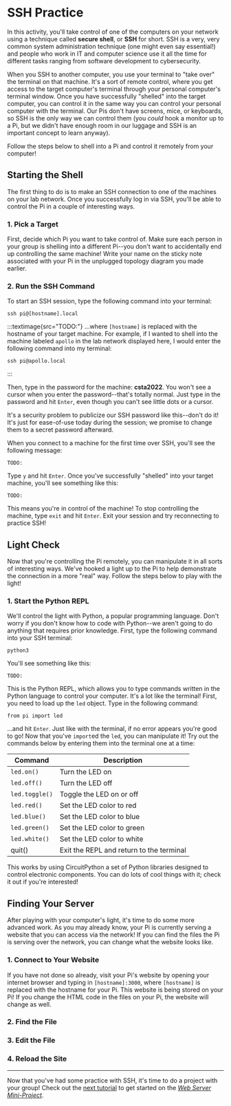 # SSH Practice

In this activity, you'll take control of one of the computers on your network using a technique called **secure shell**, or **SSH** for short. SSH is a very, very common system administration technique (one might even say essential!) and people who work in IT and computer science use it all the time for different tasks ranging from software development to cybersecurity.

When you SSH to another computer, you use your terminal to "take over" the terminal on that machine. It's a sort of remote control, where you get access to the target computer's terminal through your personal computer's terminal window. Once you have successfully "shelled" into the target computer, you can control it in the same way you can control your personal computer with the terminal. Our Pis don't have screens, mice, or keyboards, so SSH is the only way we can control them (you *could* hook a monitor up to a Pi, but we didn't have enough room in our luggage and SSH is an important concept to learn anyway).

Follow the steps below to shell into a Pi and control it remotely from your computer!

## Starting the Shell

The first thing to do is to make an SSH connection to one of the machines on your lab network. Once you successfully log in via SSH, you'll be able to control the Pi in a couple of interesting ways.

### 1. Pick a Target

First, decide which Pi you want to take control of. Make sure each person in your group is shelling into a different Pi--you don't want to accidentally end up controlling the same machine! Write your name on the sticky note associated with your Pi in the unplugged topology diagram you made earlier.

### 2. Run the SSH Command

To start an SSH session, type the following command into your terminal:

```
ssh pi@[hostname].local
```

:::textimage{src="TODO:"}
...where `[hostname]` is replaced with the hostname of your target machine. For example, if I wanted to shell into the machine labeled `apollo` in the lab network displayed here, I would enter the following command into my terminal:

```
ssh pi@apollo.local
```
:::

Then, type in the password for the machine: **csta2022**. You won't see a cursor when you enter the password--that's totally normal. Just type in the password and hit `Enter`, even though you can't see little dots or a cursor. 

It's a security problem to publicize our SSH password like this--don't do it! It's just for ease-of-use today during the session; we promise to change them to a secret password afterward.

When you connect to a machine for the first time over SSH, you'll see the following message:

```
TODO:
```

Type `y` and hit `Enter`. Once you've successfully "shelled" into your target machine, you'll see something like this:

```
TODO:
```

This means you're in control of the machine! To stop controlling the machine, type `exit` and hit `Enter`. Exit your session and try reconnecting to practice SSH!

## Light Check

Now that you're controlling the Pi remotely, you can manipulate it in all sorts of interesting ways. We've hooked a light up to the Pi to help demonstrate the connection in a more "real" way. Follow the steps below to play with the light!

### 1. Start the Python REPL

We'll control the light with Python, a popular programming language. Don't worry if you don't know how to code with Python--we aren't going to do anything that requires prior knowledge. First, type the following command into your SSH terminal:

```
python3
```

You'll see something like this:

```
TODO:
```

This is the Python REPL, which allows you to type commands written in the Python language to control your computer. It's a lot like the terminal! First, you need to load up the `led` object. Type in the following command:

```
from pi import led
```

...and hit `Enter`. Just like with the terminal, if no error appears you're good to go! Now that you've `import`ed the `led`, you can manipulate it! Try out the commands below by entering them into the terminal one at a time:

| Command | Description |
| ------- | ----------- |
| `led.on()` | Turn the LED on |
| `led.off()` | Turn the LED off |
| `led.toggle()` | Toggle the LED on or off |
| `led.red()` | Set the LED color to red |
| `led.blue()` | Set the LED color to blue |
| `led.green()` | Set the LED color to green |
| `led.white()` | Set the LED color to white |
| quit() | Exit the REPL and return to the terminal |

This works by using CircuitPython a set of Python libraries designed to control electronic components. You can do lots of cool things with it; check it out if you're interested!

## Finding Your Server

After playing with your computer's light, it's time to do some more advanced work. As you may already know, your Pi is currently serving a website that you can access via the network! If you can find the files the Pi is serving over the network, you can change what the website looks like.

### 1. Connect to Your Website

If you have not done so already, visit your Pi's website by opening your internet browser and typing in `[hostname]:3000`, where `[hostname]` is replaced with the hostname for your Pi. This website is being stored on your Pi! If you change the HTML code in the files on your Pi, the website will change as well.

### 2. Find the File

### 3. Edit the File

### 4. Reload the Site

---

Now that you've had some practice with SSH, it's time to do a project with your group! Check out the [next tutorial](/web-server) to get started on the  *[Web Server Mini-Project](/web-server)*.